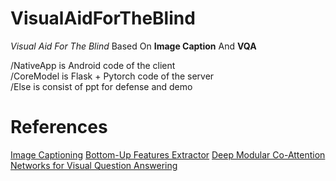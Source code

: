 # VisualAidForTheBlind
*Visual Aid For The Blind* Based On **Image Caption** And **VQA**

/NativeApp is Android code of the client
<br>
/CoreModel is Flask + Pytorch code of the server
<br>
/Else is consist of ppt for defense and demo

# References
[Image Captioning](https://arxiv.org/abs/1502.03044)
[Bottom-Up Features Extractor](https://arxiv.org/abs/1707.07998)
[Deep Modular Co-Attention Networks for Visual Question Answering](https://openaccess.thecvf.com/content_CVPR_2019/html/Yu_Deep_Modular_Co-Attention_Networks_for_Visual_Question_Answering_CVPR_2019_paper.html)